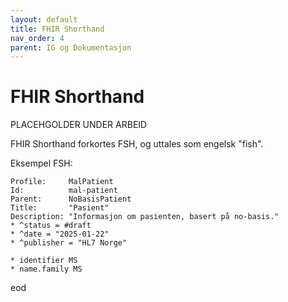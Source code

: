 ```yaml
---
layout: default
title: FHIR Shorthand
nav_order: 4
parent: IG og Dokumentasjon
---
```


# FHIR Shorthand

PLACEHGOLDER UNDER ARBEID 

FHIR Shorthand forkortes FSH, og uttales som engelsk "fish". 

Eksempel FSH:
~~~fsh
Profile:     MalPatient
Id:          mal-patient
Parent:      NoBasisPatient
Title:       "Pasient"
Description: "Informasjon om pasienten, basert på no-basis."
* ^status = #draft
* ^date = "2025-01-22"
* ^publisher = "HL7 Norge"

* identifier MS
* name.family MS
~~~

eod
